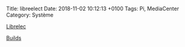 Title:  libreelect
Date:   2018-11-02 10:12:13 +0100
Tags: Pi, MediaCenter
Category: Système

[Librelec](https://libreelec.tv/)


[Builds](https://forum.libreelec.tv/thread/6716-wolfson-cirrus-logic-audio-card-is-now-supported-in-official-libreelec-builds/)
